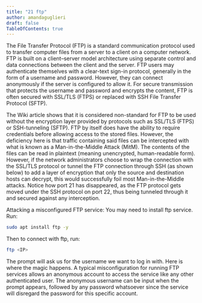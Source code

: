 ```yaml
---
title: "21 ftp"
author: amandaguglieri
draft: false
TableOfContents: true
---
```


The File Transfer Protocol (FTP) is a standard communication protocol used to transfer computer files from a server to a client on a computer network. FTP is built on a client–server model architecture using separate control and data connections between the client and the server. FTP users may authenticate themselves with a clear-text sign-in protocol, generally in the form of a username and password. However, they can connect anonymously if the server is configured to allow it. For secure transmission that protects the username and password and encrypts the content, FTP is often secured with SSL/TLS (FTPS) or replaced with SSH File Transfer Protocol (SFTP).


The Wiki article shows that it is considered non-standard for FTP to be used without the encryption layer provided by protocols such as SSL/TLS (FTPS) or SSH-tunneling (SFTP). FTP by itself does have the ability to require credentials before allowing access to the stored files. However, the deficiency here is that traffic containing said files can be intercepted with what is known as a Man-in-the-Middle Attack (MitM). The contents of the files can be read in plaintext (meaning unencrypted, human-readable form).
However, if the network administrators choose to wrap the connection with the SSL/TLS protocol or tunnel the FTP connection through SSH (as shown below) to add a layer of encryption that only the source and destination hosts can decrypt, this would successfully foil most Man-in-the-Middle attacks. Notice how port 21 has disappeared, as the FTP protocol gets moved under the SSH protocol on port 22, thus being tunneled through it and secured against any interception.

Attacking a misconfigured FTP service:
You may need to install ftp service. Run:

```bash
sudo apt install ftp -y
```

Then to connect with ftp, run:

```bash
ftp <IP> 
```

The prompt will ask us for the username we want to log in with. Here is where the magic happens. A typical misconfiguration for running FTP services allows an anonymous account to access the service like any other authenticated user. The anonymous username can be input when the prompt appears, followed by any password whatsoever since the service will disregard the password for this specific account.
